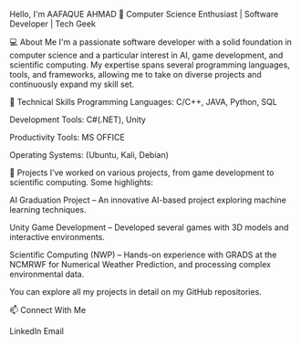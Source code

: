 Hello, I'm AAFAQUE AHMAD 👋
Computer Science Enthusiast | Software Developer | Tech Geek

💻 About Me
I'm a passionate software developer with a solid foundation in computer science and a particular interest in AI, game development, and scientific computing. My expertise spans several programming languages, tools, and frameworks, allowing me to take on diverse projects and continuously expand my skill set.

🔧 Technical Skills
Programming Languages: C/C++, JAVA, Python, SQL

Development Tools: C#(.NET), Unity 

Productivity Tools: MS OFFICE

Operating Systems:
(Ubuntu, Kali, Debian)

🌟 Projects
I’ve worked on various projects, from game development to scientific computing. Some highlights:

AI Graduation Project – An innovative AI-based project exploring machine learning techniques.

Unity Game Development – Developed several games with 3D models and interactive environments.

Scientific Computing (NWP) – Hands-on experience with GRADS at the NCMRWF for Numerical Weather Prediction, and processing complex environmental data.

You can explore all my projects in detail on my GitHub repositories.

📫 Connect With Me

LinkedIn
Email
